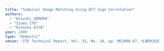 ```yaml
---
title: "Subpixel Image Matching Using DCT Sign Correlation"
authors:
  - "Atsushi UEMURA"
  - "Izumi ITO"
  - "Hitoshi KIYA"
year: 2008
type: "domestic"
venue: "ITE Technical Report, Vol. 32, No. 10, pp. ME2008-67, 札幌市北区, 2008-02-19."
---
```

